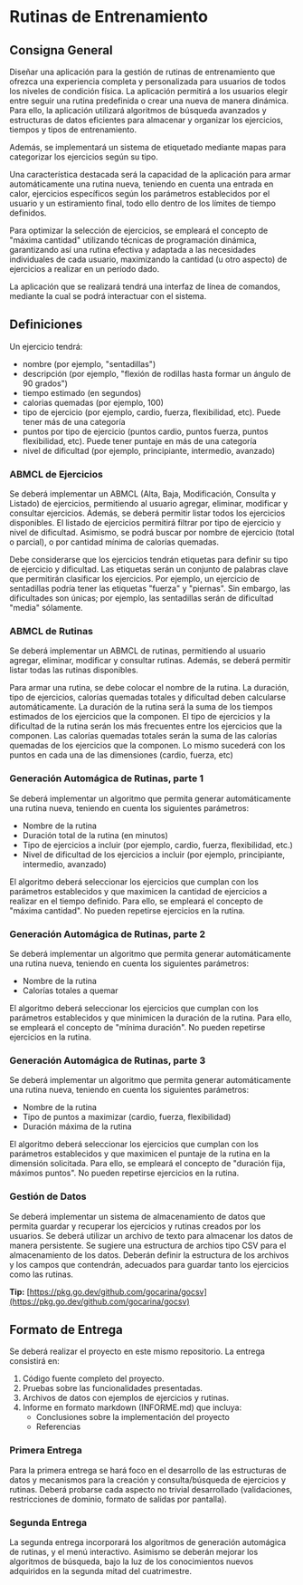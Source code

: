 # Rutinas de Entrenamiento

## Consigna General
Diseñar una aplicación para la gestión de rutinas de entrenamiento que ofrezca una experiencia completa y personalizada para usuarios de todos los niveles de condición física. La aplicación permitirá a los usuarios elegir entre seguir una rutina predefinida o crear una nueva de manera dinámica. Para ello, la aplicación utilizará algoritmos de búsqueda avanzados y estructuras de datos eficientes para almacenar y organizar los ejercicios, tiempos y tipos de entrenamiento.

Además, se implementará un sistema de etiquetado mediante mapas para categorizar los ejercicios según su tipo. 

Una característica destacada será la capacidad de la aplicación para armar automáticamente una rutina nueva, teniendo en cuenta una entrada en calor, ejercicios específicos según los parámetros establecidos por el usuario y un estiramiento final, todo ello dentro de los límites de tiempo definidos.

Para optimizar la selección de ejercicios, se empleará el concepto de "máxima cantidad" utilizando técnicas de programación dinámica, garantizando así una rutina efectiva y adaptada a las necesidades individuales de cada usuario, maximizando la cantidad (u otro aspecto) de ejercicios a realizar en un período dado.

La aplicación que se realizará tendrá una interfaz de línea de comandos, mediante la cual se podrá interactuar con el sistema.

## Definiciones
Un ejercicio tendrá:
- nombre (por ejemplo, "sentadillas")
- descripción (por ejemplo, "flexión de rodillas hasta formar un ángulo de 90 grados")
- tiempo estimado (en segundos)
- calorias quemadas (por ejemplo, 100)
- tipo de ejercicio (por ejemplo, cardio, fuerza, flexibilidad, etc). Puede tener más de una categoría
- puntos por tipo de ejercicio (puntos cardio, puntos fuerza, puntos flexibilidad, etc). Puede tener puntaje en más de una categoría
- nivel de dificultad (por ejemplo, principiante, intermedio, avanzado)

### ABMCL de Ejercicios
Se deberá implementar un ABMCL (Alta, Baja, Modificación, Consulta y Listado) de ejercicios, permitiendo al usuario agregar, eliminar, modificar y consultar ejercicios. Además, se deberá permitir listar todos los ejercicios disponibles.
El listado de ejercicios permitirá filtrar por tipo de ejercicio y nivel de dificultad. Asimismo, se podrá buscar por nombre de ejercicio (total o parcial), o por cantidad mínima de calorías quemadas.

Debe considerarse que los ejercicios tendrán etiquetas para definir su tipo de ejercicio y dificultad. Las etiquetas serán un conjunto de palabras clave que permitirán clasificar los ejercicios. Por ejemplo, un ejercicio de sentadillas podría tener las etiquetas "fuerza" y "piernas". Sin embargo, las dificultades son únicas; por ejemplo, las sentadillas serán de dificultad "media" sólamente.

### ABMCL de Rutinas
Se deberá implementar un ABMCL de rutinas, permitiendo al usuario agregar, eliminar, modificar y consultar rutinas. Además, se deberá permitir listar todas las rutinas disponibles.

Para armar una rutina, se debe colocar el nombre de la rutina. La duración, tipo de ejercicios, calorías quemadas totales y dificultad deben calcularse automáticamente. La duración de la rutina será la suma de los tiempos estimados de los ejercicios que la componen. El tipo de ejercicios y la dificultad de la rutina serán los más frecuentes entre los ejercicios que la componen. Las calorías quemadas totales serán la suma de las calorías quemadas de los ejercicios que la componen. Lo mismo sucederá con los puntos en cada una de las dimensiones (cardio, fuerza, etc)

### Generación Automágica de Rutinas, parte 1
Se deberá implementar un algoritmo que permita generar automáticamente una rutina nueva, teniendo en cuenta los siguientes parámetros:
- Nombre de la rutina
- Duración total de la rutina (en minutos)
- Tipo de ejercicios a incluir (por ejemplo, cardio, fuerza, flexibilidad, etc.)
- Nivel de dificultad de los ejercicios a incluir (por ejemplo, principiante, intermedio, avanzado)

El algoritmo deberá seleccionar los ejercicios que cumplan con los parámetros establecidos y que maximicen la cantidad de ejercicios a realizar en el tiempo definido. Para ello, se empleará el concepto de "máxima cantidad". No pueden repetirse ejercicios en la rutina.

### Generación Automágica de Rutinas, parte 2
Se deberá implementar un algoritmo que permita generar automáticamente una rutina nueva, teniendo en cuenta los siguientes parámetros:
- Nombre de la rutina
- Calorías totales a quemar

El algoritmo deberá seleccionar los ejercicios que cumplan con los parámetros establecidos y que minimicen la duración de la rutina. Para ello, se empleará el concepto de "mínima duración". No pueden repetirse ejercicios en la rutina.

### Generación Automágica de Rutinas, parte 3
Se deberá implementar un algoritmo que permita generar automáticamente una rutina nueva, teniendo en cuenta los siguientes parámetros:
- Nombre de la rutina
- Tipo de puntos a maximizar (cardio, fuerza, flexibilidad)
- Duración máxima de la rutina

El algoritmo deberá seleccionar los ejercicios que cumplan con los parámetros establecidos y que maximicen el puntaje de la rutina en la dimensión solicitada. Para ello, se empleará el concepto de "duración fija, máximos puntos". No pueden repetirse ejercicios en la rutina.

### Gestión de Datos
Se deberá implementar un sistema de almacenamiento de datos que permita guardar y recuperar los ejercicios y rutinas creados por los usuarios. Se deberá utilizar un archivo de texto para almacenar los datos de manera persistente.
Se sugiere una estructura de archios tipo CSV para el almacenamiento de los datos. Deberán definir la estructura de los archivos y los campos que contendrán, adecuados para guardar tanto los ejercicios como las rutinas.

**Tip:** [https://pkg.go.dev/github.com/gocarina/gocsv](https://pkg.go.dev/github.com/gocarina/gocsv)

## Formato de Entrega
Se deberá realizar el proyecto en este mismo repositorio. La entrega consistirá en:
1. Código fuente completo del proyecto.
2. Pruebas sobre las funcionalidades presentadas.
3. Archivos de datos con ejemplos de ejercicios y rutinas.
4. Informe en formato markdown (INFORME.md) que incluya:
    - Conclusiones sobre la implementación del proyecto
    - Referencias

### Primera Entrega
Para la primera entrega se hará foco en el desarrollo de las estructuras de datos y mecanismos para la creación y consulta/búsqueda de ejercicios y rutinas.
Deberá probarse cada aspecto no trivial desarrollado (validaciones, restricciones de dominio, formato de salidas por pantalla).

### Segunda Entrega
La segunda entrega incorporará los algoritmos de generación automágica de rutinas, y el menú interactivo.
Asimismo se deberán mejorar los algoritmos de búsqueda, bajo la luz de los conocimientos nuevos adquiridos en la segunda mitad del cuatrimestre.

